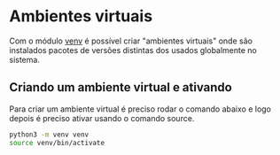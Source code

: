 # Ambientes virtuais

Com o módulo [venv](https://docs.python.org/pt-br/3/library/venv.html) é possível criar "ambientes virtuais" onde são instalados pacotes de versões distintas dos usados globalmente no sistema.

## Criando um ambiente virtual e ativando

Para criar um ambiente virtual é preciso rodar o comando abaixo e logo depois é preciso ativar usando o comando source.

```bash
python3 -m venv venv
source venv/bin/activate
```
